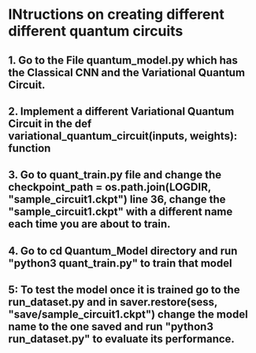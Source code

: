# INtructions on creating different different quantum circuits 


## 1. Go to the File quantum_model.py which has the Classical CNN and the Variational Quantum Circuit.


## 2. Implement a different Variational Quantum Circuit in the def variational_quantum_circuit(inputs, weights): function 


## 3. Go to quant_train.py file and change the checkpoint_path = os.path.join(LOGDIR, "sample_circuit1.ckpt") line 36, change the "sample_circuit1.ckpt" with a different name each time you are about to train.


## 4. Go to cd Quantum_Model directory and run "python3 quant_train.py" to train that model


## 5: To test the model once it is trained go to the run_dataset.py and in saver.restore(sess, "save/sample_circuit1.ckpt") change the model name to the one saved and run "python3 run_dataset.py" to evaluate its performance.

